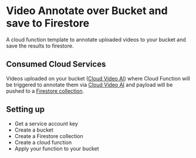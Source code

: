 # Video Annotate over Bucket and save to Firestore

A cloud function template to annotate uploaded videos to your bucket and save the results to firestore.

## Consumed Cloud Services

Videos uploaded on your bucket ([Cloud Video AI](https://cloud.google.com/storage/)) where Cloud Function will be triggered to
annotate them via [Cloud Video AI](https://cloud.google.com/video-intelligence/) and payload will be pushed to a [Firestore collection](https://firebase.google.com/docs/firestore).

## Setting up

- Get a service account key
- Create a bucket
- Create a Firestore collection
- Create a cloud function
- Apply your function to your bucket
